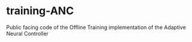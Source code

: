 # training-ANC
Public facing code of the Offline Training implementation of the Adaptive Neural Controller
